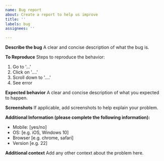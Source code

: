 ```yaml
---
name: Bug report
about: Create a report to help us improve
title: ''
labels: bug
assignees: ''

---
```


**Describe the bug**
A clear and concise description of what the bug is.

**To Reproduce**
Steps to reproduce the behavior:
1. Go to '...'
2. Click on '....'
3. Scroll down to '....'
4. See error

**Expected behavior**
A clear and concise description of what you expected to happen.

**Screenshots**
If applicable, add screenshots to help explain your problem.

**Additional Information (please complete the following information):**
- Mobile: [yes/no]
- OS: [e.g. iOS, Windows 10]
- Browser [e.g. chrome, safari]
- Version [e.g. 22]

**Additional context**
Add any other context about the problem here.
